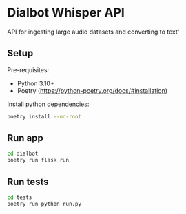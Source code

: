 # Dialbot Whisper API

API for ingesting large audio datasets and converting to text'

## Setup

Pre-requisites:
- Python 3.10+
- Poetry (https://python-poetry.org/docs/#installation)

Install python dependencies:

```bash
poetry install --no-root
```

## Run app

```bash
cd dialbot
poetry run flask run
```

## Run tests

```bash
cd tests
poetry run python run.py
```